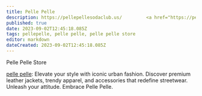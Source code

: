 ```yaml
---
title: Pelle Pelle
description: https://pellepellesodaclub.us/         <a href="https://pellepellesodaclub.us/">pelle pelle</a>
published: true
date: 2023-09-02T12:45:18.085Z
tags: pellepelle, pelle pelle, pelle pelle store
editor: markdown
dateCreated: 2023-09-02T12:45:18.085Z
---
```


Pelle Pelle Store

<a href="https://pellepellesodaclub.us/">pelle pelle</a>: Elevate your style with iconic urban fashion. Discover premium leather jackets, trendy apparel, and accessories that redefine streetwear. Unleash your attitude. Embrace Pelle Pelle.